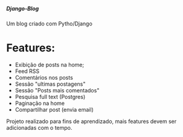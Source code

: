 ##### Django-Blog
Um blog criado com Pytho/Django

# Features:
- Exibição de posts na home;
- Feed RSS
- Comentários nos posts
- Sessão "ultimas postagens"
- Sessão "Posts mais comentados"
- Pesquisa full text (Postgres)
- Paginação na home
- Compartilhar post (envia email)

Projeto realizado para fins de aprendizado, mais features devem ser adicionadas com o tempo.